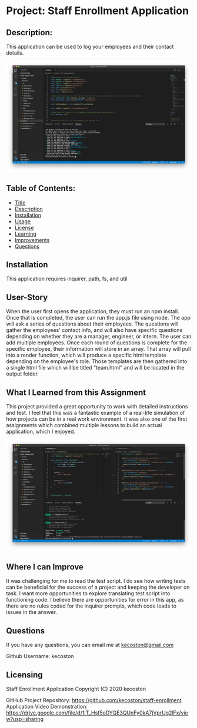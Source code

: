 
  # Project: Staff Enrollment Application 

  ## Description: 
  This application can be used to log your employees and their contact details.
  
  <img src="/Assets/staff-enrollment-node-run.jpg" alt="app-run-success">

  ## Table of Contents:
  
  * [Title](#Project)
  * [Description](#Description)
  * [Installation](#Installation) 
  * [Usage](#User-Story)
  * [License](#License)
  * [Learning](#What-I-Learned-from-this-Assignment)
  * [Improvements](#Where-I-can-Improve)
  * [Questions](#Questions)

  ## Installation 
  This application requires inquirer, path, fs, and util

  ## User-Story 
  When the user first opens the application, they must run an npm install. Once that is completed, the user can run the app.js file using node. The app will ask a series of questions about their employees. The questions will gather the employees' contact info, and will also have specific questions depending on whether they are a manager, engineer, or intern. The user can add multiple employees. Once each round of questions is complete for the specific employee, their information will store in an array. That array will pull into a render function, which will produce a specific html template depending on the employee's role. Those templates are then gathered into a single html file which will be titled "team.html" and will be located in the output folder. 

## What I Learned from this Assignment
This project provided a great opportunity to work with detailed instructions and test. I feel that this was a fantastic example of a real-life simulation of how projects can be in a real work environment. It was also one of the first assignments which combined multiple lessons to build an actual application, which I enjoyed. 

  <img src="/Assets/staff-enrollment-npm-test.jpg" alt="npm-test">

## Where I can Improve
It was challenging for me to read the test script. I do see how writing tests can be beneficial for the success of a project and keeping the developer on task. I want more opportunities to explore translating test script into functioning code. I believe there are opportunities for error in this app, as there are no rules coded for the inquirer prompts, which code leads to issues in the answer. 

  ## Questions 
  If you have any questions, you can email me at kecoston@gmail.com

  Github Username: kecoston 

  ## Licensing

  Staff Enrollment Application   Copyright (C) 2020 kecoston

  GitHub Project Repository: https://github.com/kecoston/staff-enrollment
  Application Video Demonstration: https://drive.google.com/file/d/1IT_Hsf5oDYQE3QUnFy0kA7jVprUg2lFx/view?usp=sharing
